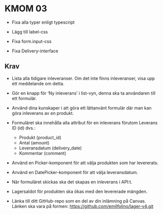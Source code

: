 KMOM 03
===========

* Fixa alla typer enligt typescript

* Lägg till label-css
* Fixa form.input-css
* Fixa Delivery-interface


Krav
-----

* Lista alla tidigare inleveranser. Om det inte finns inleveranser, visa upp ett meddelande om detta.

* Gör en knapp för ‘Ny inleverans’ i list-vyn, denna ska ta användaren till ett formulär.

* Använd dina kunskaper i att göra ett lättanvänt formulär där man kan göra inleverans av en produkt.

* Formuläret ska innehålla alla attribut för en inleverans förutom Leverans ID (id) dvs.:
    * Produkt (product_id)
    * Antal (amount)
    * Leveransdatum (delivery_date)
    * Kommentar (comment)

* Använd en Picker-komponent för att välja produkten som har levererats.

* Använd en DatePicker-komponent för att välja leveransdatum.

* När formuläret skickas ska det skapas en inleverans i API:t.

* Lagersaldot för produkten ska ökas med den levererade mängden.

* Länka till ditt GitHub-repo som en del av din inlämning på Canvas. Länken ska vara på formen: https://github.com/emilfolino/lager-v4.git

